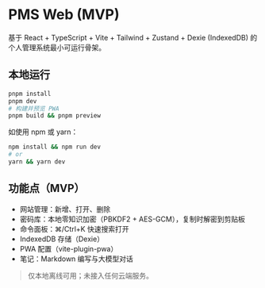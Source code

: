 # PMS Web (MVP)

基于 React + TypeScript + Vite + Tailwind + Zustand + Dexie (IndexedDB) 的个人管理系统最小可运行骨架。

## 本地运行

```bash
pnpm install
pnpm dev
# 构建并预览 PWA
pnpm build && pnpm preview
```

如使用 npm 或 yarn：
```bash
npm install && npm run dev
# or
yarn && yarn dev
```

## 功能点（MVP）
- 网站管理：新增、打开、删除
- 密码库：本地零知识加密（PBKDF2 + AES-GCM），复制时解密到剪贴板
- 命令面板：⌘/Ctrl+K 快速搜索打开
- IndexedDB 存储（Dexie）
- PWA 配置（vite-plugin-pwa）
- 笔记：Markdown 编写与大模型对话

> 仅本地离线可用；未接入任何云端服务。
